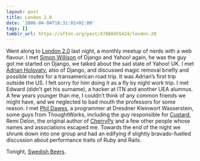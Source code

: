 ```yaml
---
layout: post
title: London 2.0
date: '2006-04-04T18:31:01+01:00'
tags: []
tumblr_url: https://aftnn.org/post/47880455424/london-20
---
```

<p>Went along to <a href="http://www.magpiebrain.com/archives/2006/04/02/meetup">London 2.0</a> last night, a monthly meetup of nerds with a web flavour. I met <a href="http://simon.incutio.com/">Simon Willison</a> of Django and Yahoo! again, he was the guy got me started on Django, we talked about the sad state of Yahoo! UK. I met <a href="http://holovaty.com/">Adrian Holovaty</a>, also of Django, and discussed magic removal briefly and possible routes for a transamerican road trip. It was Adrian&rsquo;s first trip outside the US. I felt sorry for him doing it as a fly by night work trip. I met Edward (didn&rsquo;t get his surname), a hacker at ITN and another UEA alumnus. A few years younger than me, I couldn&rsquo;t think of any common friends we might have, and we neglected to bad mouth the professors for some reason. I met <a href="http://phildawes.net/blog/">Phil Dawes</a>, a programmer at Dresdner Kleinwort Wasserstein, some guys from ThoughtWorks, including the guy responsible for <a href="http://weblog.greenpeace.org/melt/">Custard</a>, Remi Delon, the original author of <a href="http://www.cherrypy.org/">CherryPy</a> and a few other people whose names and associations escaped me. Towards the end of the night we shrunk down into one group and had an edifying if slightly bravado-fuelled discussion about performance traits of Ruby and Rails.</p>
<p>Tonight, <a href="http://technokitten.blogspot.com/2006/03/swedish-beers-next-mobile-networking.html">Swedish Beers</a>.</p>
